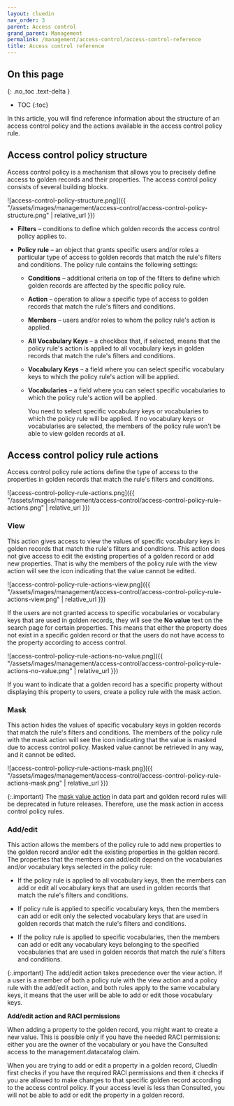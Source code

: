 ```yaml
---
layout: cluedin
nav_order: 3
parent: Access control
grand_parent: Management
permalink: /management/access-control/access-control-reference
title: Access control reference
---
```

## On this page
{: .no_toc .text-delta }
- TOC
{:toc}

In this article, you will find reference information about the structure of an access control policy and the actions available in the access control policy rule.

## Access control policy structure

Access control policy is a mechanism that allows you to precisely define access to golden records and their properties. The access control policy consists of several building blocks.

![access-control-policy-structure.png]({{ "/assets/images/management/access-control/access-control-policy-structure.png" | relative_url }})

- **Filters** – conditions to define which golden records the access control policy applies to.

- **Policy rule** – an object that grants specific users and/or roles a particular type of access to golden records that match the rule's filters and conditions. The policy rule contains the following settings:

    - **Conditions** – additional criteria on top of the filters to define which golden records are affected by the specific policy rule.

    - **Action** – operation to allow a specific type of access to golden records that match the rule's filters and conditions.

    - **Members** – users and/or roles to whom the policy rule's action is applied.

    - **All Vocabulary Keys** – a checkbox that, if selected, means that the policy rule's action is applied to all vocabulary keys in golden records that match the rule's filters and conditions.

    - **Vocabulary Keys** – a field where you can select specific vocabulary keys to which the policy rule's action will be applied.

    - **Vocabularies** – a field where you can select specific vocabularies to which the policy rule's action will be applied.

        You need to select specific vocabulary keys or vocabularies to which the policy rule will be applied. If no vocabulary keys or vocabularies are selected, the members of the policy rule won't be able to view golden records at all.

## Access control policy rule actions

Access control policy rule actions define the type of access to the properties in golden records that match the rule's filters and conditions.

![access-control-policy-rule-actions.png]({{ "/assets/images/management/access-control/access-control-policy-rule-actions.png" | relative_url }})

### View

This action gives access to view the values of specific vocabulary keys in golden records that match the rule's filters and conditions. This action does not give access to edit the existing properties of a golden record or add new properties. That is why the members of the policy rule with the view action will see the icon indicating that the value cannot be edited.

![access-control-policy-rule-actions-view.png]({{ "/assets/images/management/access-control/access-control-policy-rule-actions-view.png" | relative_url }})

If the users are not granted access to specific vocabularies or vocabulary keys that are used in golden records, they will see the **No value** text on the search page for certain properties. This means that either the property does not exist in a specific golden record or that the users do not have access to the property according to access control.

![access-control-policy-rule-actions-no-value.png]({{ "/assets/images/management/access-control/access-control-policy-rule-actions-no-value.png" | relative_url }})

If you want to indicate that a golden record has a specific property without displaying this property to users, create a policy rule with the mask action.

### Mask

This action hides the values of specific vocabulary keys in golden records that match the rule's filters and conditions. The members of the policy rule with the mask action will see the icon indicating that the value is masked due to access control policy. Masked value cannot be retrieved in any way, and it cannot be edited.

![access-control-policy-rule-actions-mask.png]({{ "/assets/images/management/access-control/access-control-policy-rule-actions-mask.png" | relative_url }})

{:.important}
The [mask value action](/management/rules/rules-reference) in data part and golden record rules will be deprecated in future releases. Therefore, use the mask action in access control policy rules.


### Add/edit

This action allows the members of the policy rule to add new properties to the golden record and/or edit the existing properties in the golden record. The properties that the members can add/edit depend on the vocabularies and/or vocabulary keys selected in the policy rule:

- If the policy rule is applied to all vocabulary keys, then the members can add or edit all vocabulary keys that are used in golden records that match the rule's filters and conditions.

- If policy rule is applied to specific vocabulary keys, then the members can add or edit only the selected vocabulary keys that are used in golden records that match the rule's filters and conditions.

- If the policy rule is applied to specific vocabularies, then the members can add or edit any vocabulary keys belonging to the specified vocabularies that are used in golden records that match the rule's filters and conditions.

{:.important}
The add/edit action takes precedence over the view action. If a user is a member of both a policy rule with the view action and a policy rule with the add/edit action, and both rules apply to the same vocabulary keys, it means that the user will be able to add or edit those vocabulary keys. 

**Add/edit action and RACI permissions**

When adding a property to the golden record, you might want to create a new value. This is possible only if you have the needed RACI permissions: either you are the owner of the vocabulary or you have the Consulted access to the management.datacatalog claim.

When you are trying to add or edit a property in a golden record, CluedIn first checks if you have the required RACI permissions and then it checks if you are allowed to make changes to that specific golden record according to the access control policy. If your access level is less than Consulted, you will not be able to add or edit the property in a golden record.